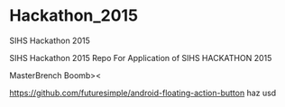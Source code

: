 # Hackathon_2015
SIHS Hackathon 2015

SIHS Hackathon 2015 Repo For Application of SIHS HACKATHON 2015

MasterBrench Boomb><

https://github.com/futuresimple/android-floating-action-button haz usd

